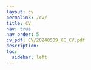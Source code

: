```yaml
---
layout: cv
permalink: /cv/
title: CV
nav: true
nav_order: 5
cv_pdf: CV/20240509_KC_CV.pdf
description: 
toc:
  sidebar: left
---
```

